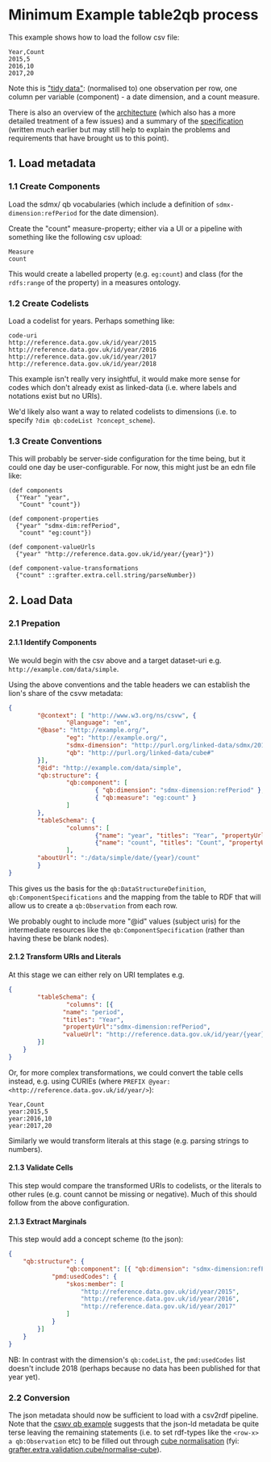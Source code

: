 # Minimum Example table2qb process

This example shows how to load the follow csv file:

```csv
Year,Count
2015,5
2016,10
2017,20
```

Note this is ["tidy data"](http://vita.had.co.nz/papers/tidy-data.pdf): (normalised to) one observation per row, one column per variable (component) - a date dimension, and a count measure.

There is also an overview of the [architecture](./architecture.md) (which also has a more detailed treatment of a few issues) and a summary of the [specification](./specification.md) (written much earlier but may still help to explain the problems and requirements that have brought us to this point).

## 1. Load metadata

### 1.1 Create Components

Load the sdmx/ qb vocabularies (which include a definition of `sdmx-dimension:refPeriod` for the date dimension).

Create the "count" measure-property; either via a UI or a pipeline with something like the following csv upload:

```csv
Measure
count
```

This would create a labelled property (e.g. `eg:count`) and class (for the `rdfs:range` of the property) in a measures ontology.

### 1.2 Create Codelists

Load a codelist for years. Perhaps something like:

```csv
code-uri
http://reference.data.gov.uk/id/year/2015
http://reference.data.gov.uk/id/year/2016
http://reference.data.gov.uk/id/year/2017
http://reference.data.gov.uk/id/year/2018
```

This example isn't really very insightful, it would make more sense for codes which don't already exist as linked-data (i.e. where labels and notations exist but no URIs).

We'd likely also want a way to related codelists to dimensions (i.e. to specify `?dim qb:codeList ?concept_scheme`).

### 1.3 Create Conventions

This will probably be server-side configuration for the time being, but it could one day be user-configurable. For now, this might just be an edn file like:

```edn
(def components
  {"Year" "year",
   "Count" "count"})

(def component-properties
  {"year" "sdmx-dim:refPeriod",
   "count" "eg:count"})

(def component-valueUrls
  {"year" "http://reference.data.gov.uk/id/year/{year}"})

(def component-value-transformations
  {"count" ::grafter.extra.cell.string/parseNumber})
```




## 2. Load Data

### 2.1 Prepation

#### 2.1.1 Identify Components

We would begin with the csv above and a target dataset-uri e.g. `http://example.com/data/simple`.

Using the above conventions and the table headers we can establish the lion's share of the csvw metadata:

```json
{
        "@context": [ "http://www.w3.org/ns/csvw", {
                "@language": "en",
		"@base": "http://example.org/",
                "eg": "http://example.org/",
                "sdmx-dimension": "http://purl.org/linked-data/sdmx/2010/dimension#",
                "qb": "http://purl.org/linked-data/cube#"
        }],
        "@id": "http://example.com/data/simple",
        "qb:structure": {
                "qb:component": [
                        { "qb:dimension": "sdmx-dimension:refPeriod" },
                        { "qb:measure": "eg:count" }
                ]
        },
        "tableSchema": {
                "columns": [
                        {"name": "year", "titles": "Year", "propertyUrl":"sdmx-dimension:refPeriod"},
                        {"name": "count", "titles": "Count", "propertyUrl":"eg:count"} 
                ],
		"aboutUrl": ":/data/simple/date/{year}/count"
        }
}
```

This gives us the basis for the `qb:DataStructureDefinition`, `qb:ComponentSpecifications` and the mapping from the table to RDF that will allow us to create a `qb:Observation` from each row.

We probably ought to include more "@id" values (subject uris) for the intermediate resources like the `qb:ComponentSpecification` (rather than having these be blank nodes).

#### 2.1.2 Transform URIs and Literals

At this stage we can either rely on URI templates e.g.

```json
{
        "tableSchema": {
                "columns": [{
			   "name": "period",
			   "titles": "Year",
			   "propertyUrl":"sdmx-dimension:refPeriod",
			   "valueUrl": "http://reference.data.gov.uk/id/year/{year}"
		}]
	}
}
```

Or, for more complex transformations, we could convert the table cells instead, e.g. using CURIEs (where `PREFIX @year: <http://reference.data.gov.uk/id/year/>`):

```csv
Year,Count
year:2015,5
year:2016,10
year:2017,20
```

Similarly we would transform literals at this stage (e.g. parsing strings to numbers).

#### 2.1.3 Validate Cells

This step would compare the transformed URIs to codelists, or the literals to other rules (e.g. count cannot be missing or negative). Much of this should follow from the above configuration.

#### 2.1.3 Extract Marginals

This step would add a concept scheme (to the json):


```json
{
	"qb:structure": {
                "qb:component": [{ "qb:dimension": "sdmx-dimension:refPeriod",
			"pmd:usedCodes": {
				"skos:member": [
					"http://reference.data.gov.uk/id/year/2015",
					"http://reference.data.gov.uk/id/year/2016",
					"http://reference.data.gov.uk/id/year/2017"
				]
			}
		}]
	}
}
```

NB: In contrast with the dimension's `qb:codeList`, the `pmd:usedCodes` list doesn't include 2018 (perhaps because no data has been published for that year yet).

### 2.2 Conversion

The json metadata should now be sufficient to load with a csv2rdf pipeline. Note that the [cswv qb example](https://github.com/w3c/csvw/blob/gh-pages/examples/rdf-data-cube-example.md) suggests that the json-ld metadata be quite terse leaving the remaining statements (i.e. to set rdf-types like the `<row-x> a qb:Observation` etc) to be filled out through [cube normalisation](https://www.w3.org/TR/vocab-data-cube/#normalize) (fyi: [grafter.extra.validation.cube/normalise-cube](https://github.com/Swirrl/grafter-extra/blob/master/src/grafter/extra/validation/cube.clj#L22-L26)).
